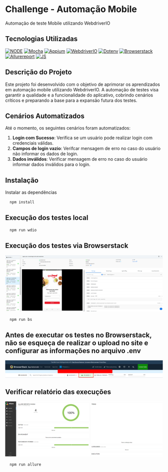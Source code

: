# Challenge - Automação Mobile

Automação de teste Mobile utilizando WebdriverIO

## Tecnologias Utilizadas

[![NODE](https://img.shields.io/badge/License-node-green.svg)](https://nodejs.org/en)
[![Mocha](https://img.shields.io/badge/license-mocha-red.svg)](https://mochajs.org/)
[![Appium](https://img.shields.io/badge/license-appium-red.svg)](https://appium.io/docs/en/latest/)
[![WebdriverIO](https://img.shields.io/badge/license-webdriverio-red.svg)](https://webdriver.io/)
[![Dotenv](https://img.shields.io/badge/license-dotenv-blue.svg)](https://www.npmjs.com/package/dotenv)
[![Browserstack](https://img.shields.io/badge/license-browserstack-orange.svg)](https://www.browserstack.com/)
[![Allurereport](https://img.shields.io/badge/license-allurereport-green.svg)](https://allurereport.org/)
[![JS](https://img.shields.io/badge/license-javascript-blue.svg)](https://developer.mozilla.org/en-US/docs/Web/JavaScript)

## Descrição do Projeto

Este projeto foi desenvolvido com o objetivo de aprimorar os aprendizados em automação mobile utilizando WebdriverIO. A automação de testes visa garantir a qualidade e a funcionalidade do aplicativo, cobrindo cenários críticos e preparando a base para a expansão futura dos testes.

## Cenários Automatizados

Até o momento, os seguintes cenários foram automatizados:

1. **Login com Sucesso**: Verifica se um usuário pode realizar login com credenciais válidas.
2. **Campos de login vazio**: Verifcar mensagem de erro no caso do usuário não informar os dados de login.
3. **Dados inválidos**: Verificar mensagem de erro no caso do usuário informar dados inválidos para o login.


## Instalação

Instalar as dependências

```bash
  npm install
```

## Execução dos testes local

```bash
  npm run wdio
```

## Execução dos testes via Browserstack

<img src="./img/img_browserstack.png">


```bash
  npm run bs
```

## Antes de executar os testes no Browserstack, não se esqueça de realizar o upload no site e configurar as informações no arquivo .env

<img src="./img/img_configuracao_browserstack.png">


## Verificar relatório das execuções

<img src="./img/img_allure.png">


```bash
  npm run allure
```